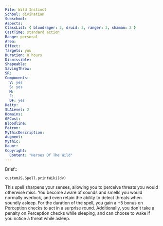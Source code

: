 ```yaml
---
File: Wild Instinct
School: divination
Subschool: 
Aspects: 
ClassList: { bloodrager: 2, druid: 2, ranger: 2, shaman: 2 }
CastTime: standard action
Range: personal
Area: 
Effect: 
Targets: you
Duration: 8 hours
Dismissible: 
Shapeable: 
SavingThrow: 
SR: 
Components:
  V: yes
  S: yes
  M: 
  F: 
  DF: yes
Deity: 
SLALevel: 2
Domains: 
GPCost: 
Bloodline: 
Patron: 
MythicDescription: 
Augment: 
Mythic: 
Haunt: 
Copyright:
  Content: "Heroes Of The Wild"
---
```

Brief:: 

```dataviewjs
customJS.Spell.printWiki(dv)
```

This spell sharpens your senses, allowing you to perceive threats you would otherwise miss. You become aware of sounds and smells you would normally overlook, and even retain the ability to detect threats when soundly asleep. For the duration of the spell, you gain a +5 bonus on Perception checks to act in a surprise round. Additionally, you don't take a penalty on Perception checks while sleeping, and can choose to wake if you notice a threat while asleep.

